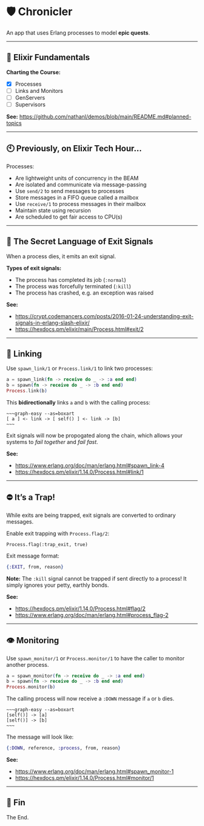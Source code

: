 # 🛡 Chronicler

An app that uses Erlang processes to model **epic quests**.

---

## 🧪 Elixir Fundamentals

**Charting the Course:**

- [x] Processes
- [ ] Links and Monitors
- [ ] GenServers
- [ ] Supervisors

**See:** https://github.com/nathanl/demos/blob/main/README.md#planned-topics

---

## 🕙 Previously, on Elixir Tech Hour…

Processes:

- Are lightweight units of concurrency in the BEAM
- Are isolated and communicate via message-passing
- Use `send/2` to send messages to processes
- Store messages in a FIFO queue called a mailbox
- Use `receive/1` to process messages in their mailbox
- Maintain state using recursion
- Are scheduled to get fair access to CPU(s)

---

## 🤫 The Secret Language of Exit Signals

When a process dies, it emits an exit signal.

**Types of exit signals:**

- The process has completed its job (`:normal`)
- The process was forcefully terminated (`:kill`)
- The process has crashed, e.g. an exception was raised

**See:**
- https://crypt.codemancers.com/posts/2016-01-24-understanding-exit-signals-in-erlang-slash-elixir/
- https://hexdocs.pm/elixir/main/Process.html#exit/2

---

## 🔗 Linking

Use `spawn_link/1` or `Process.link/1` to link two processes:

```elixir
a = spawn_link(fn -> receive do _ -> :a end end)
b = spawn(fn -> receive do _ -> :b end end)
Process.link(b)
```

This **bidirectionally** links `a` and `b` with the calling process:

```
~~~graph-easy --as=boxart
[ a ] <- link -> [ self() ] <- link -> [b]
~~~
```

Exit signals will now be propogated along the chain, which allows your systems to _fail together_ and _fail fast_.

**See:**
- https://www.erlang.org/doc/man/erlang.html#spawn_link-4
- https://hexdocs.pm/elixir/1.14.0/Process.html#link/1

---

## ⛔ It’s a Trap!

While exits are being trapped, exit signals are converted to ordinary messages.

Enable exit trapping with `Process.flag/2`:

```exit
Process.flag(:trap_exit, true)
```

Exit message format:

```elixir
{:EXIT, from, reason}
``` 

**Note:** The `:kill` signal cannot be trapped if sent directly to a process! It simply ignores your petty, earthly bonds.

**See:**
- https://hexdocs.pm/elixir/1.14.0/Process.html#flag/2
- https://www.erlang.org/doc/man/erlang.html#process_flag-2

---

## 👁️ Monitoring

Use `spawn_monitor/1` or `Process.monitor/1` to have the caller to monitor another process.

```elixir
a = spawn_monitor(fn -> receive do _ -> :a end end)
b = spawn(fn -> receive do _ -> :b end end)
Process.monitor(b)
```

The calling process will now receive a `:DOWN` message if `a` or `b` dies.

```
~~~graph-easy --as=boxart
[self()] -> [a]
[self()] -> [b]
~~~
```

The message will look like:

```elixir
{:DOWN, reference, :process, from, reason}
```

**See:**

- https://www.erlang.org/doc/man/erlang.html#spawn_monitor-1
- https://hexdocs.pm/elixir/1.14.0/Process.html#monitor/1

---

## 👋 Fin

The End.
